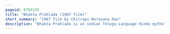 ```yaml
---
pageid: 8703135
title: "Bhakta Prahlada (1967 film)"
short_summary: "1967 film by Chitrapu Narayana Rao"
description: "Bhakta Prahlada is an indian Telugu-Language Hindu mythological Film from 1967 and is directed by Chitrapu Narayana rao based on a Script by D. V. Narasa Raju. It stars S. V. Ranga Rao and Anjali Devi. Roja Ramani, in her Film Debut, plays the Title Character. Bhakta Prahlada is produced by avm Productions under the Banner of avm Productions. V. Meiyappan and his Sons, M. Murugan, M. Kumaran and M. Saravanan. The Film is based on the Legend of Prahlada a Character in the Bhagavata Purana known for his Devotion to the Hindu God Vishnu."
---
```

